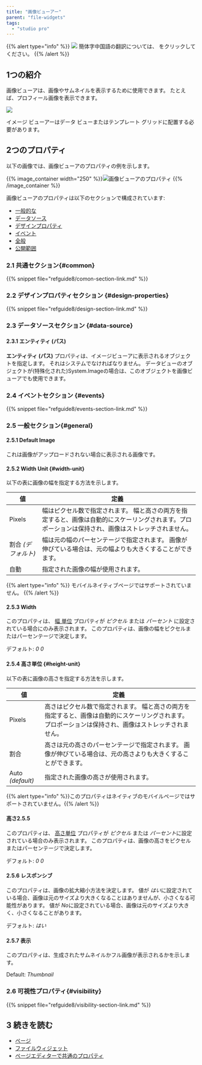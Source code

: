 ```yaml
---
title: "画像ビューアー"
parent: "file-widgets"
tags:
  - "studio pro"
---
```


{{% alert type="info" %}}
<img src="attachments/chinese-translation/china.png" style="display: inline-block; margin: 0" /> 簡体字中国語の翻訳については、 [<unk> <unk> <unk>](https://cdn.mendix.tencent-cloud.com/documentation/refguide8/image-viewer.pdf) をクリックしてください。
{{% /alert %}}

## 1つの紹介

画像ビューアは、画像やサムネイルを表示するために使用できます。 たとえば、プロフィール画像を表示できます。

![](attachments/pages/image-viewer.png)

イメージ ビューアーはデータ ビューまたはテンプレート グリッドに配置する必要があります。

## 2つのプロパティ

以下の画像では、画像ビューアのプロパティの例を示します。

{{% image_container width="250" %}}![画像ビューアのプロパティ](attachments/file-widgets/image-viewer-properties.png)
{{% /image_container %}}

画像ビューアのプロパティは以下のセクションで構成されています:

* [一般的な](#common)
* [データソース](#data-source)
* [デザインプロパティ](#design-properties)
* [イベント](#events)
* [全般](#general)
* [公開範囲](#visibility)

### 2.1 共通セクション{#common}

{{% snippet file="refguide8/comon-section-link.md" %}}

### 2.2 デザインプロパティセクション {#design-properties}

{{% snippet file="refguide8/design-section-link.md" %}}

### 2.3 データソースセクション {#data-source}

#### 2.3.1 エンティティ (パス)

**エンティティ (パス)** プロパティは、イメージビューアに表示されるオブジェクトを指定します。 それはシステムでなければなりません。 データビューのオブジェクトが(特殊化された)System.Imageの場合は、このオブジェクトを画像ビューアでも使用できます。

### 2.4 イベントセクション {#events}

{{% snippet file="refguide8/events-section-link.md" %}}

### 2.5 一般セクション{#general}

#### 2.5.1 Default Image

これは画像がアップロードされない場合に表示される画像です。

#### 2.5.2 Width Unit {#width-unit}

以下の表に画像の幅を指定する方法を示します。

| 値             | 定義                                                                          |
| ------------- | --------------------------------------------------------------------------- |
| Pixels        | 幅はピクセル数で指定されます。 幅と高さの両方を指定すると、画像は自動的にスケーリングされます。プロポーションは保持され、画像はストレッチされません。 |
| 割合  *(デフォルト)* | 幅は元の幅のパーセンテージで指定されます。 画像が伸びている場合は、元の幅よりも大きくすることができます。                       |
| 自動            | 指定された画像の幅が使用されます。                                                           |

{{% alert type="info" %}}
モバイルネイティブページではサポートされていません。
{{% /alert %}}

#### 2.5.3 Width

このプロパティは、 [幅 単位](#width-unit) プロパティが *ピクセル* または *パーセント* に設定されている場合にのみ表示されます。 このプロパティは、画像の幅をピクセルまたはパーセンテージで決定します。

デフォルト: *0 0*

#### 2.5.4 高さ単位 {#height-unit}

以下の表に画像の高さを指定する方法を示します。

| 値                 | 定義                                                                           |
| ----------------- | ---------------------------------------------------------------------------- |
| Pixels            | 高さはピクセル数で指定されます。 幅と高さの両方を指定すると、画像は自動的にスケーリングされます。プロポーションは保持され、画像はストレッチされません。 |
| 割合                | 高さは元の高さのパーセンテージで指定されます。 画像が伸びている場合は、元の高さよりも大きくすることができます。                     |
| Auto  *(default)* | 指定された画像の高さが使用されます。                                                           |

{{% alert type="info" %}}このプロパティはネイティブのモバイルページではサポートされていません。{{% /alert %}}

#### 高さ2.5.5

このプロパティは、 [高さ単位](#height-unit) プロパティが *ピクセル* または *パーセント*に設定されている場合のみ表示されます。 このプロパティは、画像の高さをピクセルまたはパーセンテージで決定します。

デフォルト: *0 0*

#### 2.5.6 レスポンシブ

このプロパティは、画像の拡大縮小方法を決定します。 値が *はい*に設定されている場合、画像は元のサイズより大きくなることはありませんが、小さくなる可能性があります。 値が *No*に設定されている場合、画像は元のサイズより大きく、小さくなることがあります。

デフォルト: *はい*

#### 2.5.7 表示

このプロパティは、生成されたサムネイルかフル画像が表示されるかを示します。

Default: *Thumbnail*

### 2.6 可視性プロパティ{#visibility}

{{% snippet file="refguide8/visibility-section-link.md" %}}

## 3 続きを読む

* [ページ](page)
* [ファイルウィジェット](file-widgets)
* [ページエディターで共通のプロパティ](common-widget-properties)
